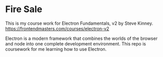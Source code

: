 # Fire Sale

This is my course work for Electron Fundamentals, v2 by Steve Kinney.
https://frontendmasters.com/courses/electron-v2

Electron is a modern framework that combines the worlds of the browser and node into one complete development environment. This repo is coursework for me learning how to use Electron.
